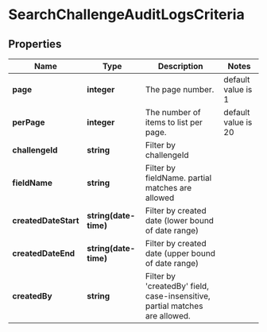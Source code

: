 # SearchChallengeAuditLogsCriteria

## Properties

Name | Type | Description | Notes
------------ | ------------- | ------------- | -------------
**page** | **integer** | The page number. | default value is 1
**perPage** | **integer** | The number of items to list per page. | default value is 20
**challengeId** | **string** | Filter by challengeId |
**fieldName** | **string** | Filter by fieldName. partial matches are allowed |
**createdDateStart** | **string(date-time)** | Filter by created date (lower bound of date range) |
**createdDateEnd** | **string(date-time)** | Filter by created date (upper bound of date range) |
**createdBy** | **string** | Filter by 'createdBy' field, case-insensitive, partial matches are allowed. |
